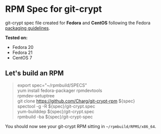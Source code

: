 # RPM Spec for git-crypt 
git-crypt spec file created for **Fedora** and **CentOS** following the Fedora [packaging guidelines](https://fedoraproject.org/wiki/Packaging:Guidelines?rd=Packaging/Guidelinesa).

**Tested on:**  
- Fedora 20
- Fedora 21
- CentOS 7

## Let's build an RPM
> export spec="~/rpmbuild/SPECS"  
> yum install fedora-packager rpmdevtools  
> rpmdev-setuptree  
> git clone https://github.com/Charg/git-crypt-rpm ${spec}  
> spectool -g -R ${spec}/git-crypt.spec  
> yum-builddep ${spec}/git-crypt.spec  
> rpmbuild -ba ${spec}/git-crypt-spec  

You should now see your git-crypt RPM sitting in `~/rpmbuild/RPMS/x86_64`.
